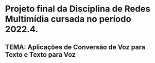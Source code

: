 # Projeto final da Disciplina de Redes Multimídia cursada no período 2022.4.
## TEMA: Aplicações de Conversão de Voz para Texto e Texto para Voz

